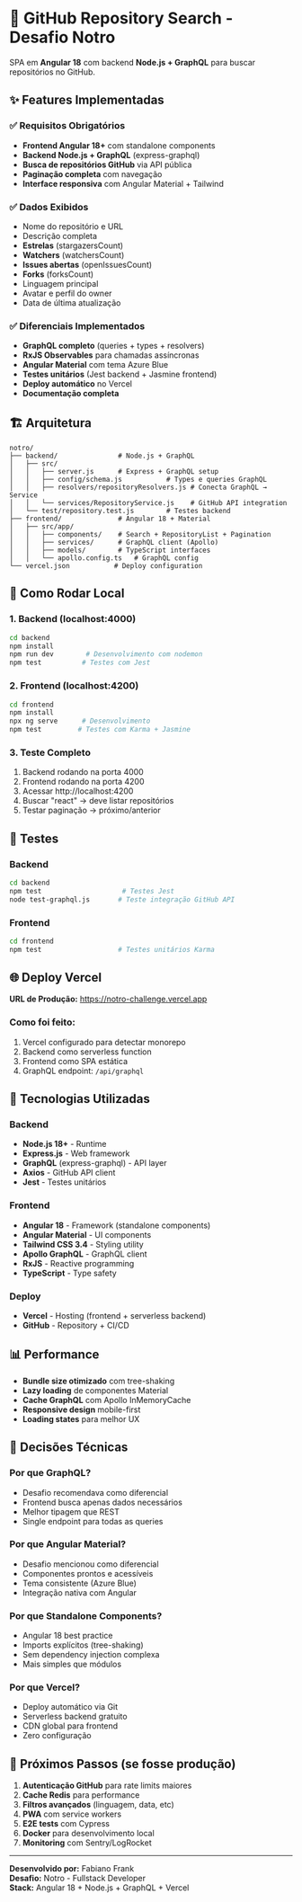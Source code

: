 # 🚀 GitHub Repository Search - Desafio Notro

SPA em **Angular 18** com backend **Node.js + GraphQL** para buscar repositórios no GitHub.

## ✨ Features Implementadas

### ✅ Requisitos Obrigatórios
- **Frontend Angular 18+** com standalone components
- **Backend Node.js + GraphQL** (express-graphql)
- **Busca de repositórios GitHub** via API pública
- **Paginação completa** com navegação
- **Interface responsiva** com Angular Material + Tailwind

### ✅ Dados Exibidos
- Nome do repositório e URL
- Descrição completa  
- **Estrelas** (stargazersCount)
- **Watchers** (watchersCount) 
- **Issues abertas** (openIssuesCount)
- **Forks** (forksCount)
- Linguagem principal
- Avatar e perfil do owner
- Data de última atualização

### ✅ Diferenciais Implementados
- **GraphQL completo** (queries + types + resolvers)
- **RxJS Observables** para chamadas assíncronas
- **Angular Material** com tema Azure Blue
- **Testes unitários** (Jest backend + Jasmine frontend)
- **Deploy automático** no Vercel
- **Documentação completa** 

## 🏗️ Arquitetura

```
notro/
├── backend/               # Node.js + GraphQL
│   ├── src/
│   │   ├── server.js      # Express + GraphQL setup
│   │   ├── config/schema.js           # Types e queries GraphQL
│   │   ├── resolvers/repositoryResolvers.js # Conecta GraphQL → Service  
│   │   └── services/RepositoryService.js    # GitHub API integration
│   └── test/repository.test.js        # Testes backend
├── frontend/              # Angular 18 + Material
│   ├── src/app/
│   │   ├── components/    # Search + RepositoryList + Pagination
│   │   ├── services/      # GraphQL client (Apollo)
│   │   ├── models/        # TypeScript interfaces
│   │   └── apollo.config.ts   # GraphQL config
└── vercel.json           # Deploy configuration
```

## 🚀 Como Rodar Local

### 1. Backend (localhost:4000)
```bash
cd backend
npm install
npm run dev        # Desenvolvimento com nodemon
npm test          # Testes com Jest
```

### 2. Frontend (localhost:4200)  
```bash
cd frontend
npm install
npx ng serve      # Desenvolvimento
npm test         # Testes com Karma + Jasmine
```

### 3. Teste Completo
1. Backend rodando na porta 4000
2. Frontend rodando na porta 4200  
3. Acessar http://localhost:4200
4. Buscar "react" → deve listar repositórios
5. Testar paginação → próximo/anterior

## 🧪 Testes

### Backend
```bash
cd backend
npm test                    # Testes Jest
node test-graphql.js       # Teste integração GitHub API
```

### Frontend  
```bash
cd frontend
npm test                   # Testes unitários Karma
```

## 🌐 Deploy Vercel

**URL de Produção:** https://notro-challenge.vercel.app

### Como foi feito:
1. Vercel configurado para detectar monorepo
2. Backend como serverless function
3. Frontend como SPA estática
4. GraphQL endpoint: `/api/graphql`

## 🔧 Tecnologias Utilizadas

### Backend
- **Node.js 18+** - Runtime  
- **Express.js** - Web framework
- **GraphQL** (express-graphql) - API layer
- **Axios** - GitHub API client
- **Jest** - Testes unitários

### Frontend
- **Angular 18** - Framework (standalone components)
- **Angular Material** - UI components
- **Tailwind CSS 3.4** - Styling utility
- **Apollo GraphQL** - GraphQL client  
- **RxJS** - Reactive programming
- **TypeScript** - Type safety

### Deploy
- **Vercel** - Hosting (frontend + serverless backend)
- **GitHub** - Repository + CI/CD

## 📊 Performance

- **Bundle size otimizado** com tree-shaking
- **Lazy loading** de componentes Material
- **Cache GraphQL** com Apollo InMemoryCache
- **Responsive design** mobile-first
- **Loading states** para melhor UX

## 🎯 Decisões Técnicas

### Por que GraphQL?
- Desafio recomendava como diferencial
- Frontend busca apenas dados necessários  
- Melhor tipagem que REST
- Single endpoint para todas as queries

### Por que Angular Material?
- Desafio mencionou como diferencial
- Componentes prontos e acessíveis
- Tema consistente (Azure Blue)
- Integração nativa com Angular

### Por que Standalone Components?
- Angular 18 best practice
- Imports explícitos (tree-shaking)
- Sem dependency injection complexa
- Mais simples que módulos

### Por que Vercel?
- Deploy automático via Git
- Serverless backend gratuito
- CDN global para frontend
- Zero configuração

## 📝 Próximos Passos (se fosse produção)

1. **Autenticação GitHub** para rate limits maiores
2. **Cache Redis** para performance
3. **Filtros avançados** (linguagem, data, etc)
4. **PWA** com service workers
5. **E2E tests** com Cypress
6. **Docker** para desenvolvimento local
7. **Monitoring** com Sentry/LogRocket

---

**Desenvolvido por:** Fabiano Frank  
**Desafio:** Notro - Fullstack Developer  
**Stack:** Angular 18 + Node.js + GraphQL + Vercel
